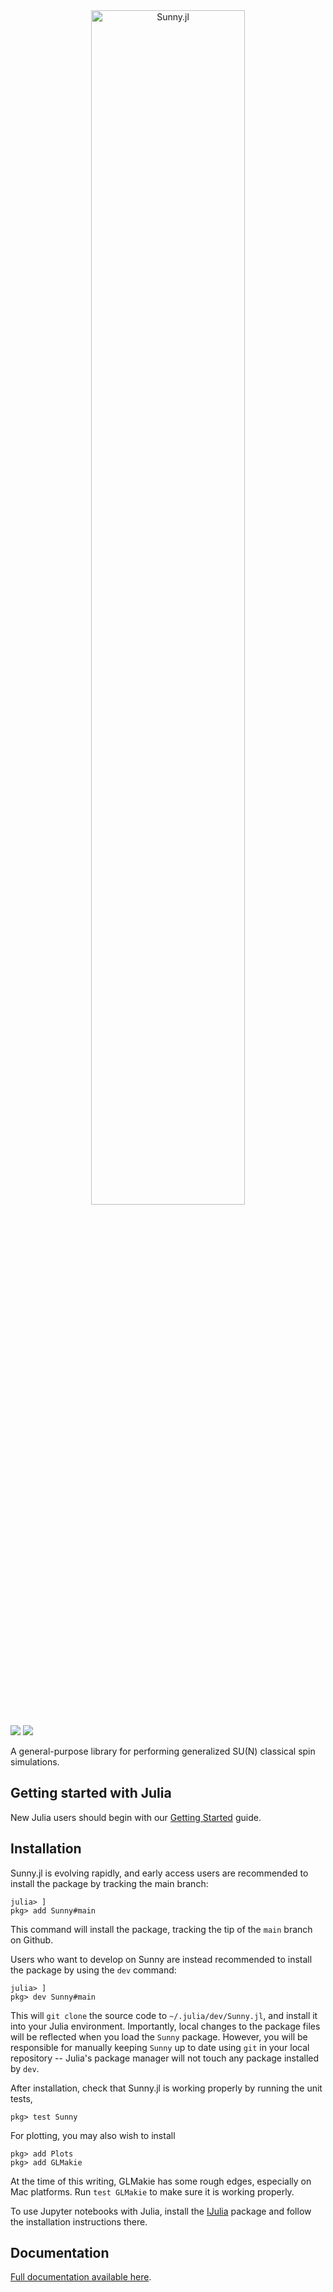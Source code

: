 <div align="center">
    <img src="https://raw.githubusercontent.com/MagSims/Sunny.jl/master/assets/sunny_logo.jpg" width=70% alt="Sunny.jl">
</div>
<p>

[![](https://img.shields.io/badge/docs-stable-blue.svg)](https://sunnysuite.github.io/Sunny.jl/stable)
[![](https://img.shields.io/badge/docs-dev-blue.svg)](https://sunnysuite.github.io/Sunny.jl/dev)

A general-purpose library for performing generalized SU(N) classical spin simulations.

## Getting started with Julia

New Julia users should begin with our [Getting Started](GettingStarted.md) guide.

## Installation

Sunny.jl is evolving rapidly, and early access users are recommended to install the package by
tracking the main branch:
```
julia> ]
pkg> add Sunny#main
```
This command will install the package, tracking the tip of the `main` branch on Github.

Users who want to develop on Sunny are instead recommended to install the package by using the `dev` command:
```
julia> ]
pkg> dev Sunny#main
```

This will `git clone` the source code to `~/.julia/dev/Sunny.jl`, and install it into your Julia environment. Importantly,
local changes to the package files will be reflected when you load the `Sunny` package. However, you will be responsible
for manually keeping `Sunny` up to date using `git` in your local repository -- Julia's package manager will not touch
any package installed by `dev`.

After installation, check that Sunny.jl is working properly by running the unit tests,
```
pkg> test Sunny
```

For plotting, you may also wish to install
```
pkg> add Plots
pkg> add GLMakie
```

At the time of this writing, GLMakie has some rough edges, especially on Mac platforms. Run `test GLMakie` to make sure it is working properly.

To use Jupyter notebooks with Julia, install the [IJulia](https://github.com/JuliaLang/IJulia.jl) package and follow the installation instructions there.

## Documentation

[Full documentation available here](https://sunnysuite.github.io/Sunny.jl/dev).
